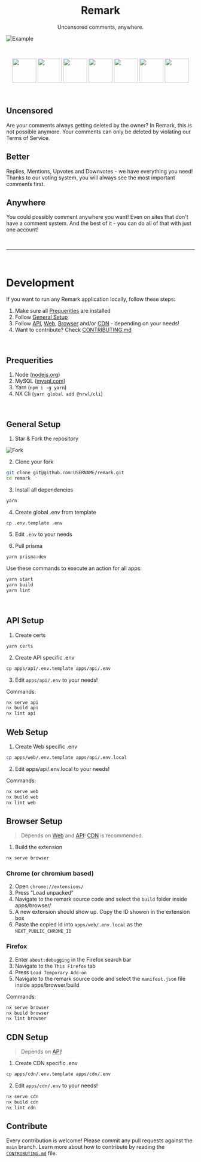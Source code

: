 <h1 align="center">Remark</h1>
<p align="center">Uncensored comments, anywhere.</p>

![Example](https://imgur.com/DAg7BNf.png)

<br />
<!-- TODO: Update href's -->
<p align="center">
  <a href="https://www.remark.surf/#download" target="_blank"><img src="https://imgur.com/3C4iKO0.png" width="64" height="64"></a>
  <a href="https://addons.mozilla.org/en-US/firefox/addon/remark-surf/" target="_blank"><img src="https://imgur.com/ihXsdDO.png" width="64" height="64"></a>
  <a href="https://www.remark.surf/#download" target="_blank"><img src="https://imgur.com/vMcaXaw.png" width="64" height="64"></a>
  <a href="https://www.remark.surf/#download" target="_blank"><img src="https://imgur.com/nSJ9htU.png" width="64" height="64"></a>
  <a href="https://www.remark.surf/#download" target="_blank"><img src="https://imgur.com/EuDp4vP.png" width="64" height="64"></a>
  <a href="https://www.remark.surf/#download" target="_blank"><img src="https://imgur.com/z8yjLZ2.png" width="64" height="64"></a>
  <a href="https://addons.mozilla.org/en-US/firefox/addon/remark-surf/" target="_blank"><img src="https://imgur.com/MQYBSrD.png" width="64" height="64"></a>
</p>
<br />

## Uncensored

Are your comments always getting deleted by the owner? In Remark, this is not possible anymore. Your comments can only be deleted by violating our Terms of Service.

## Better

Replies, Mentions, Upvotes and Downvotes - we have everything you need! Thanks to our voting system, you will always see the most important comments first.

## Anywhere

You could possibly comment anywhere you want! Even on sites that don't have a comment system. And the best of it - you can do all of that with just one account!

<br />

---

<br />

# Development

If you want to run any Remark application locally, follow these steps:

1. Make sure all [Prequerities](README.md#Prequerities) are installed
2. Follow [General Setup](README.md#General-Setup)
3. Follow [API](README.md#API-Setup), [Web](README.md#Web-Setup), [Browser](SETIP.md#Browser-Setup) and/or [CDN](SETIP.md#CDN-Setup) - depending on your needs!
4. Want to contribute? Check [CONTRIBUTING.md](CONTRIBUTING.md)

<br />

## Prequerities

1. Node ([nodejs.org](https://nodejs.org/en/download/))
2. MySQL ([mysql.com](https://www.mysql.com/de/downloads/))
3. Yarn (`npm i -g yarn`)
4. NX Cli (`yarn global add @nrwl/cli`)

<br />

## General Setup

1. Star & Fork the repository

![Fork](https://imgur.com/GeR5OCY.png)

2. Clone your fork

```bash
git clone git@github.com:USERNAME/remark.git
cd remark
```

3. Install all dependencies

```bash
yarn
```

4. Create global .env from template

```bash
cp .env.template .env
```

5. Edit `.env` to your needs

6. Pull prisma

```bash
yarn prisma:dev
```

Use these commands to execute an action for all apps:

```bash
yarn start
yarn build
yarn lint
```

<br />

## API Setup

1. Create certs

```bash
yarn certs
```

2. Create API specific .env

```bash
cp apps/api/.env.template apps/api/.env
```

3. Edit `apps/api/.env` to your needs!

Commands:

```bash
nx serve api
nx build api
nx lint api
```

## Web Setup

1. Create Web specific .env

```bash
cp apps/web/.env.template apps/api/.env.local
```

2. Edit apps/api/.env.local to your needs!

Commands:

```bash
nx serve web
nx build web
nx lint web
```

## Browser Setup

> Depends on [Web](README.md#Web-Setup) and [API](README.md#API-Setup)! [CDN](README.md#CDN-Setup) is recommended.

1. Build the extension

```bash
nx serve browser
```

### Chrome (or chromium based)

2. Open `chrome://extensions/`
3. Press "Load unpacked"
4. Navigate to the remark source code and select the `build` folder inside apps/browser/
5. A new extension should show up. Copy the ID showen in the extension box
6. Paste the copied id into `apps/web/.env.local` as the `NEXT_PUBLIC_CHROME_ID`

### Firefox

2. Enter `about:debugging` in the Firefox search bar
3. Navigate to the `This Firefox` tab
4. Press `Load Temporary Add-on`
5. Navigate to the remark source code and select the `manifest.json` file inside apps/browser/build

Commands:

```bash
nx serve browser
nx build browser
nx lint browser
```

## CDN Setup

> Depends on [API](README.md#API-Setup)!

1. Create CDN specific .env

```bash
cp apps/cdn/.env.template apps/cdn/.env
```

2. Edit `apps/cdn/.env` to your needs!

```bash
nx serve cdn
nx build cdn
nx lint cdn
```

## Contribute

Every contribution is welcome! Please commit any pull requests against the `main` branch. Learn more about how to contribute by reading the [`CONTRIBUTING.md`](CONTRIBUTING.md) file.
